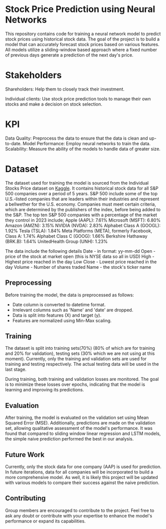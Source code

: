 # Stock Price Prediction using Neural Networks

This repository contains code for training a neural network model to predict stock prices using historical stock data. The goal of the project is to build a model that can accurately forecast stock prices based on various features. All models utilize a sliding-window based approach where a fixed number of previous days generate a prediction of the next day's price.

# Stakeholders
Shareholders: Help them to closely track their investment. 

Individual clients: Use stock price prediction tools to manage their own stocks and make a decision on stock selection.

# KPI
Data Quality: Preprocess the data to ensure that the data is clean and up-to-date.
Model Performance: Employ neural networks to train the data. 
Scalability: Measure the ability of the models to handle data of greater size.

# Dataset
The dataset used for training the model is sourced from the Individual Stocks Price dataset on [Kaggle](https://www.kaggle.com/datasets/camnugent/sandp500?resource=download). It contains historical stock data for all S&P 500 companies over a period of 5 years. S&P 500 include some of the top U.S.-listed companies that are leaders within their industries and represent a bellwether for the U.S. economy. Companies must meet certain criteria, which are determined by the publishers of the index, before being added to the S&P.  The top ten S&P 500 companies with a percentage of the market they control in 2023 include;
Apple (AAPL): 7.61%
Microsoft (MSFT): 6.80%
Amazon (AMZN): 3.15%
NVIDIA (NVDA): 2.83%
Alphabet Class A (GOOGL): 1.92%
Tesla (TSLA): 1.84%
Meta Platforms (META), formerly Facebook, Class A: 1.74%
Alphabet Class C (GOOG): 1.66%
Berkshire Hathaway (BRK.B): 1.64%
UnitedHealth Group (UNH): 1.23%

The data include the following details
Date - in format: yy-mm-dd 
Open - price of the stock at market open (this is NYSE data so all in USD)
High - Highest price reached in the day
Low Close - Lowest price reached in the day
Volume - Number of shares traded
Name - the stock's ticker name


## Preprocessing

Before training the model, the data is preprocessed as follows:

- Date column is converted to datetime format.
- Irrelevant columns such as 'Name' and 'date' are dropped.
- Data is split into features (X) and target (y).
- Features are normalized using Min-Max scaling.


## Training

The dataset is split into training sets(70%) (80% of which are for training and 20% for validation), testing sets (30% which we are not using at this moment). Currently, only the training and validation sets are used for training and testing respectively. The actual testing data will be used in the last stage.

During training, both training and validation losses are monitored. The goal is to minimize these losses over epochs, indicating that the model is learning and improving its predictions.

## Evaluation

After training, the model is evaluated on the validation set using Mean Squared Error (MSE). Additionally, predictions are made on the validation set, allowing qualitative assessment of the model's performance. It was found that compared to sliding window linear regression and LSTM models, the simple naive prediction performed the best in our analysis.

## Future Work

Currently, only the stock data for one company (AAP) is used for prediction. In future iterations, data for all companies will be incorporated to build a more comprehensive model. As well, it is likely this project will be updated with various models to compare their success against the naive prediction.

## Contributing

Group members are encouraged to contribute to the project. Feel free to ask any doubt or contribute with your expertise to enhance the model's performance or expand its capabilities.
